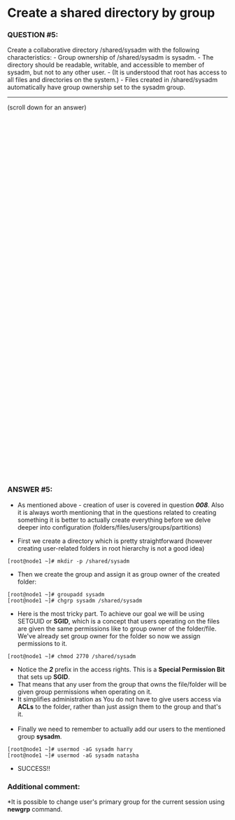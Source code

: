 # Create a shared directory by group

### QUESTION #5: 

Create a collaborative directory /shared/sysadm with the following characteristics: 
    - Group ownership of /shared/sysadm is sysadm. 
    - The directory should be readable, writable, and accessible to member of sysadm, but not to any other user. 
    - (It is understood that root has access to all files and directories on the system.) 
    - Files created in /shared/sysadm automatically have group ownership set to the sysadm group. 
    
***
(scroll down for an answer)

<br/><br/><br/><br/><br/><br/><br/><br/><br/><br/><br/><br/><br/><br/><br/><br/><br/><br/><br/><br/><br/><br/><br/><br/>
<br/><br/><br/><br/><br/><br/><br/><br/><br/><br/><br/><br/><br/><br/><br/><br/><br/><br/><br/><br/><br/><br/><br/><br/>

### ANSWER #5: 

* As mentioned above - creation of user is covered in question ***008***. Also it is always worth mentioning that in the questions related to
creating something it is better to actually create everything before we delve deeper into configuration (folders/files/users/groups/partitions)

* First we create a directory which is pretty straightforward (however creating user-related folders in root hierarchy is not a good idea)

```
[root@node1 ~]# mkdir -p /shared/sysadm
```

* Then we create the group and assign it as group owner of the created folder:

```
[root@node1 ~]# groupadd sysadm
[root@node1 ~]# chgrp sysadm /shared/sysadm
```


* Here is the most tricky part. To achieve our goal we will be using SETGUID or **SGID**, which is a concept that users operating on the files are
given the same permissions like to group owner of the folder/file. We've already set group owner for the folder so now we assign permissions to it.   
```
[root@node1 ~]# chmod 2770 /shared/sysadm
```

* Notice the ***2*** prefix in the access rights. This is a **Special Permission Bit** that sets up **SGID**. 
* That means that any user from the group that owns the file/folder will be given group permissions when operating on it. 
* It simplifies administration as You do not have to give users access via **ACLs** to the folder, rather than just assign them to the group and that's it.
<br/><br/>
* Finally we need to remember to actually add our users to the mentioned group **sysadm**.
  
```
[root@node1 ~]# usermod -aG sysadm harry
[root@node1 ~]# usermod -aG sysadm natasha
```

* SUCCESS!!

### Additional comment:

*It is possible to change user's primary group for the current session using **newgrp** command.


